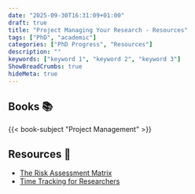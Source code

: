 ```yaml
---
date: "2025-09-30T16:31:09+01:00"
draft: true
title: "Project Managing Your Research - Resources"
tags: ["PhD", "academic"]
categories: ["PhD Progress", "Resources"]
description: ""
keywords: ["keyword 1", "keyword 2", "keyword 3"]
ShowBreadCrumbs: true
hideMeta: true
---
```


## Books 📚

{{< book-subject "Project Management" >}}

## Resources 🧭

- [The Risk Assessment Matrix](../risk-assessment-matrix/)
- [Time Tracking for Researchers](../../../posts/time-tracking-for-researchers/)
